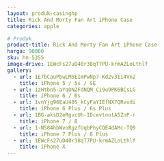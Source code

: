 ```yaml
---
layout: produk-casinghp
title: Rick And Morty Fan Art iPhone Case
categories: apple

# Produk
product-title: Rick And Morty Fan Art iPhone Case
harga: 90000
sku: hn-5355
image-drive: 1EWcFs27uD40r38qT7PU-krmAZLoLthlf
gallery:
  - url: 1E7bCauPbwLM5EImPwNp7-Kd2v3Ii4Vn2
    title: iPhone 5 / 5s / SE
  - url: 1zHtbn5-aYqON2FdNQM_Ci9u9PK6BCsLG
    title: iPhone 6 / 6s
  - url: 1vnYjg96EaU40S_kCyFaYIEfNX7QRvudi
    title: iPhone 6 Plus / 6s Plus
  - url: 1BG-aksD2eRgvcUh-IDcevtnotA5ZnP-r
    title: iPhone 7 / 8
  - url: 1-NS84hbWvoRgzfUqbPhyCQE4dAMc-TQ9
    title: iPhone 7 Plus / 8 Plus
  - url: 1EWcFs27uD40r38qT7PU-krmAZLoLthlf
    title: iPhone X
---
```

